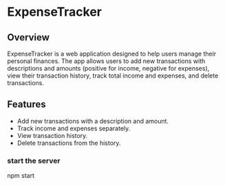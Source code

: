 # ExpenseTracker #
## Overview ##
ExpenseTracker is a web application designed to help users manage their personal finances. The app allows users to add new transactions with descriptions and amounts (positive for income, negative for expenses), view their transaction history, track total income and expenses, and delete transactions.

## Features ##
* Add new transactions with a description and amount.
* Track income and expenses separately.
* View transaction history.
* Delete transactions from the history.

### start the server ###

npm start
